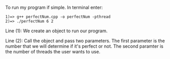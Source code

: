 
To run my program if simple. In terminal enter:
```
1)=> g++ perfectNum.cpp -o perfectNum -pthread 
2)=> ./perfectNum 6 2
```
Line (1): 	We create an object to run our program.

Line (2): 	Call the object and pass two parameters. 
		The first parameter is the number that we will determine if it's perfect or not.
		The second paramter is the number of threads the user wants to use.
